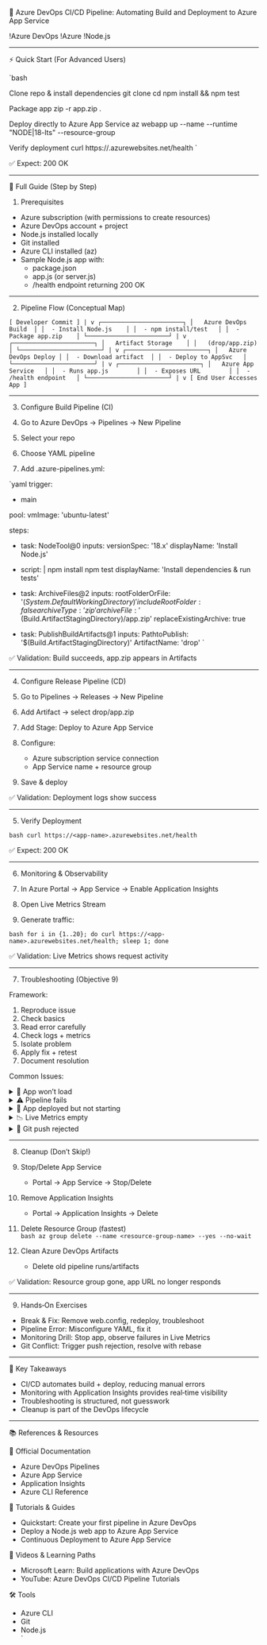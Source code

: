 🚀 Azure DevOps CI/CD Pipeline: Automating Build and Deployment to Azure App Service

!Azure DevOps
!Azure
!Node.js

---

⚡ Quick Start (For Advanced Users)

`bash

Clone repo & install dependencies
git clone <your-repo-url>
cd <your-repo>
npm install && npm test

Package app
zip -r app.zip .

Deploy directly to Azure App Service
az webapp up --name <app-name> --runtime "NODE|18-lts" --resource-group <rg-name>

Verify deployment
curl https://<app-name>.azurewebsites.net/health
`

✅ Expect: 200 OK

---

📖 Full Guide (Step by Step)

1. Prerequisites
- Azure subscription (with permissions to create resources)  
- Azure DevOps account + project  
- Node.js installed locally  
- Git installed  
- Azure CLI installed (az)  
- Sample Node.js app with:
  - package.json
  - app.js (or server.js)
  - /health endpoint returning 200 OK

---

2. Pipeline Flow (Conceptual Map)

`
[ Developer Commit ]
        |
        v
┌───────────────────────┐
│   Azure DevOps Build  │
│  - Install Node.js    │
│  - npm install/test   │
│  - Package app.zip    │
└───────────────────────┘
        |
        v
┌───────────────────────┐
│   Artifact Storage    │
│   (drop/app.zip)      │
└───────────────────────┘
        |
        v
┌───────────────────────┐
│   Azure DevOps Deploy │
│  - Download artifact  │
│  - Deploy to AppSvc   │
└───────────────────────┘
        |
        v
┌───────────────────────┐
│   Azure App Service   │
│  - Runs app.js        │
│  - Exposes URL        │
│  - /health endpoint   │
└───────────────────────┘
        |
        v
[ End User Accesses App ]
`

---

3. Configure Build Pipeline (CI)

1. Go to Azure DevOps → Pipelines → New Pipeline  
2. Select your repo  
3. Choose YAML pipeline  
4. Add .azure-pipelines.yml:

`yaml
trigger:
- main

pool:
  vmImage: 'ubuntu-latest'

steps:
- task: NodeTool@0
  inputs:
    versionSpec: '18.x'
  displayName: 'Install Node.js'

- script: |
    npm install
    npm test
  displayName: 'Install dependencies & run tests'

- task: ArchiveFiles@2
  inputs:
    rootFolderOrFile: '$(System.DefaultWorkingDirectory)'
    includeRootFolder: false
    archiveType: 'zip'
    archiveFile: '$(Build.ArtifactStagingDirectory)/app.zip'
    replaceExistingArchive: true

- task: PublishBuildArtifacts@1
  inputs:
    PathtoPublish: '$(Build.ArtifactStagingDirectory)'
    ArtifactName: 'drop'
`

✅ Validation: Build succeeds, app.zip appears in Artifacts

---

4. Configure Release Pipeline (CD)

1. Go to Pipelines → Releases → New Pipeline  
2. Add Artifact → select drop/app.zip  
3. Add Stage: Deploy to Azure App Service  
4. Configure:
   - Azure subscription service connection  
   - App Service name + resource group  
5. Save & deploy  

✅ Validation: Deployment logs show success

---

5. Verify Deployment

`bash
curl https://<app-name>.azurewebsites.net/health
`

✅ Expect: 200 OK

---

6. Monitoring & Observability

1. In Azure Portal → App Service → Enable Application Insights  
2. Open Live Metrics Stream  
3. Generate traffic:

`bash
for i in {1..20}; do curl https://<app-name>.azurewebsites.net/health; sleep 1; done
`

✅ Validation: Live Metrics shows request activity

---

7. Troubleshooting (Objective 9)

Framework:  
1. Reproduce issue  
2. Check basics  
3. Read error carefully  
4. Check logs + metrics  
5. Isolate problem  
6. Apply fix + retest  
7. Document resolution  

Common Issues:

<details>
<summary>🚫 App won’t load</summary>

- Service stopped → Start App Service  
- Wrong runtime → Update runtime  
- Missing startup file → Add web.config (Windows) or startup command (Linux)  

</details>

<details>
<summary>⚠️ Pipeline fails</summary>

- Permission denied → Click Permit  
- Missing service connection → Re‑create  
- Build step fails → Fix YAML or missing files  

</details>

<details>
<summary>🛑 App deployed but not starting</summary>

`bash
az webapp log tail --name <appname> --resource-group <rg>
`

- Infra logs only → Missing web.config  
- Runtime errors → Fix code/packages  

</details>

<details>
<summary>📉 Live Metrics empty</summary>

- Generate traffic → curl /health  
- Restart App Service  
- Check Insights connection string  

</details>

<details>
<summary>🔄 Git push rejected</summary>

`bash
git pull --rebase origin main
git push origin main
`

</details>

---

8. Cleanup (Don’t Skip!)

1. Stop/Delete App Service  
   - Portal → App Service → Stop/Delete  

2. Remove Application Insights  
   - Portal → Application Insights → Delete  

3. Delete Resource Group (fastest)  
   `bash
   az group delete --name <resource-group-name> --yes --no-wait
   `

4. Clean Azure DevOps Artifacts  
   - Delete old pipeline runs/artifacts  

✅ Validation: Resource group gone, app URL no longer responds

---

9. Hands‑On Exercises
- Break & Fix: Remove web.config, redeploy, troubleshoot  
- Pipeline Error: Misconfigure YAML, fix it  
- Monitoring Drill: Stop app, observe failures in Live Metrics  
- Git Conflict: Trigger push rejection, resolve with rebase  

---

🔑 Key Takeaways
- CI/CD automates build + deploy, reducing manual errors  
- Monitoring with Application Insights provides real‑time visibility  
- Troubleshooting is structured, not guesswork  
- Cleanup is part of the DevOps lifecycle  

---

📚 References & Resources

🔗 Official Documentation
- Azure DevOps Pipelines  
- Azure App Service  
- Application Insights  
- Azure CLI Reference  

📝 Tutorials & Guides
- Quickstart: Create your first pipeline in Azure DevOps  
- Deploy a Node.js web app to Azure App Service  
- Continuous Deployment to Azure App Service  

🎥 Videos & Learning Paths
- Microsoft Learn: Build applications with Azure DevOps  
- YouTube: Azure DevOps CI/CD Pipeline Tutorials  

🛠️ Tools
- Azure CLI  
- Git  
- Node.js  
`

